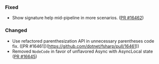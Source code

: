 ### Fixed

* Show signature help mid-pipeline in more scenarios. ([PR #16462](https://github.com/dotnet/fsharp/pull/16462))

### Changed

* Use refactored parenthesization API in unnecessary parentheses code fix. ([PR #16461])(https://github.com/dotnet/fsharp/pull/16461))
* Removed `NodeCode` in favor of unflavored Async with AsyncLocal state ([PR #16645](https://github.com/dotnet/fsharp/pull/16645))